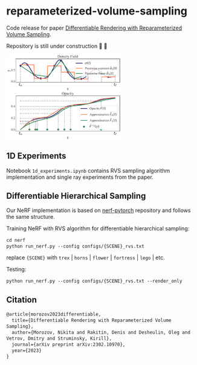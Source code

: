# reparameterized-volume-sampling

Code release for paper [Differentiable Rendering with Reparameterized Volume Sampling](https://arxiv.org/abs/2302.10970).

Repository is still under construction 🚧 🔨

<img align="middle" width="60%" src="figs/spline_inversion.png">

## 1D Experiments

Notebook `1d_experiments.ipynb` contains RVS sampling algorithm implementation and single ray experiments from the paper.

## Differentiable Hierarchical Sampling

Our NeRF implementation is based on [nerf-pytorch](https://github.com/google/mipnerf) repository and follows the same structure. 

Training NeRF with RVS algorithm for differentiable hierarchical sampling: 

```
cd nerf
python run_nerf.py --config configs/{SCENE}_rvs.txt
```

replace `{SCENE}` with `trex` | `horns` | `flower` | `fortress` | `lego` | etc.

Testing:

```
python run_nerf.py --config configs/{SCENE}_rvs.txt --render_only
```
## Citation

```
@article{morozov2023differentiable,
  title={Differentiable Rendering with Reparameterized Volume Sampling},
  author={Morozov, Nikita and Rakitin, Denis and Desheulin, Oleg and Vetrov, Dmitry and Struminsky, Kirill},
  journal={arXiv preprint arXiv:2302.10970},
  year={2023}
}
```
